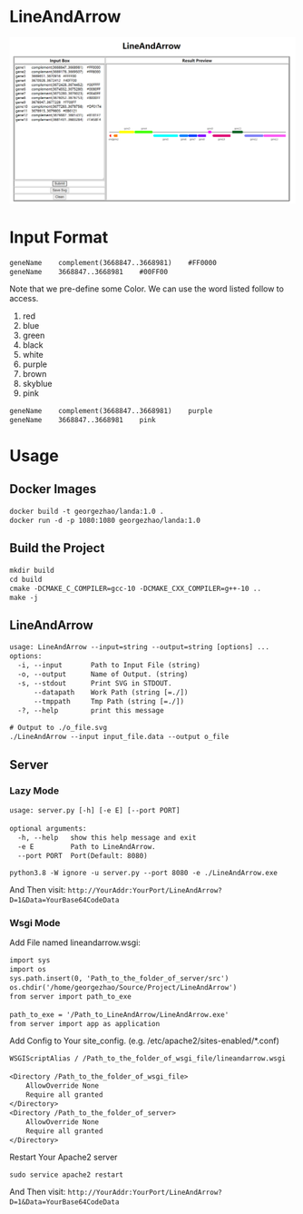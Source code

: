 LineAndArrow
===

![HomePAGE](lib/img/HomePAGE.png)

# Input Format
```
geneName    complement(3668847..3668981)	#FF0000
geneName    3668847..3668981	#00FF00
```
Note that we pre-define some Color. We can use the word listed follow to access.

1. red
2. blue
3. green
4. black
5. white
6. purple
7. brown
8. skyblue
9. pink

```
geneName    complement(3668847..3668981)	purple
geneName    3668847..3668981	pink
```

# Usage
## Docker Images
```shell
docker build -t georgezhao/landa:1.0 .
docker run -d -p 1080:1080 georgezhao/landa:1.0
```
## Build the Project
```shell
mkdir build
cd build
cmake -DCMAKE_C_COMPILER=gcc-10 -DCMAKE_CXX_COMPILER=g++-10 ..
make -j
```
## LineAndArrow
```
usage: LineAndArrow --input=string --output=string [options] ...
options:
  -i, --input       Path to Input File (string)
  -o, --output      Name of Output. (string)
  -s, --stdout      Print SVG in STDOUT.
      --datapath    Work Path (string [=./])
      --tmppath     Tmp Path (string [=./])
  -?, --help        print this message
```
```shell
# Output to ./o_file.svg
./LineAndArrow --input input_file.data --output o_file
```

## Server
### Lazy Mode
```
usage: server.py [-h] [-e E] [--port PORT]

optional arguments:
  -h, --help   show this help message and exit
  -e E         Path to LineAndArrow.
  --port PORT  Port(Default: 8080)
```
```shell
python3.8 -W ignore -u server.py --port 8080 -e ./LineAndArrow.exe
```

And Then visit: `http://YourAddr:YourPort/LineAndArrow?D=1&Data=YourBase64CodeData`

### Wsgi Mode
Add File named lineandarrow.wsgi:
```
import sys
import os
sys.path.insert(0, 'Path_to_the_folder_of_server/src')
os.chdir('/home/georgezhao/Source/Project/LineAndArrow')
from server import path_to_exe

path_to_exe = '/Path_to_LineAndArrow/LineAndArrow.exe'
from server import app as application
```

Add Config to Your site_config. (e.g. /etc/apache2/sites-enabled/*.conf)
```
WSGIScriptAlias / /Path_to_the_folder_of_wsgi_file/lineandarrow.wsgi

<Directory /Path_to_the_folder_of_wsgi_file>
    AllowOverride None
    Require all granted
</Directory>
<Directory /Path_to_the_folder_of_server>
    AllowOverride None
    Require all granted
</Directory>
```

Restart Your Apache2 server
```shell
sudo service apache2 restart
```

And Then visit: `http://YourAddr:YourPort/LineAndArrow?D=1&Data=YourBase64CodeData`